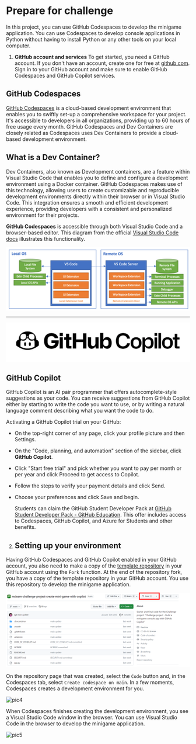 # Prepare for challenge
In this project, you can use GitHub Codespaces to develop the minigame application. You can use Codespaces to develop console applications in Python without having to install Python or any other tools on your local computer.

1. **GitHub account and services**
To get started, you need a GitHub account. If you don't have an account, create one for free at [github.com](https://github.com/). Sign in to your GitHub account and make sure to enable GitHub Codespaces and GitHub Copilot services.

## GitHub Codespaces
[GitHub Codespaces](https://docs.github.com/en/codespaces) is a cloud-based development environment that enables you to swiftly set-up a comprehensive workspace for your project. It's accessible to developers in all organizations, providing up to 60 hours of free usage every month. GitHub Codespaces and Dev Containers are closely related as Codespaces uses Dev Containers to provide a cloud-based development environment.

## What is a Dev Container?
Dev Containers, also known as Development containers, are a feature within Visual Studio Code that enables you to define and configure a development environment using a Docker container. GitHub Codespaces makes use of this technology, allowing users to create customizable and reproducible development environments directly within their browser or in Visual Studio Code. This integration ensures a smooth and efficient development experience, providing developers with a consistent and personalized environment for their projects.

**GitHub Codespaces** is accessible through both Visual Studio Code and a browser-based editor. This diagram from the official [Visual Studio Code docs](https://code.visualstudio.com/docs/remote/containers) illustrates this functionality.

<kbd>
    <img src="https://github.com/MinenhleNkosi/Everything-Git-Github/blob/main/8.%20Challenge%20Project%20using%20Copilot%20and%20Python/images/1.png?raw=true" height="auto" width="800" />
</kbd>

-----------------------------

<kbd>
    <img src="https://github.com/MinenhleNkosi/Everything-Git-Github/blob/main/8.%20Challenge%20Project%20using%20Copilot%20and%20Python/images/2.png?raw=true" height="auto" width="auto" />
</kbd>

## GitHub Copilot
GitHub Copilot is an AI pair programmer that offers autocomplete-style suggestions as your code. You can receive suggestions from GitHub Copilot either by starting to write the code you want to use, or by writing a natural language comment describing what you want the code to do.

Activating a GitHub Copilot trial on your GitHub:
* On the top-right corner of any page, click your profile picture and then Settings.
* On the "Code, planning, and automation" section of the sidebar, click **GitHub Copilot**.
* Click "Start free trial" and pick whether you want to pay per month or per year and click Proceed to get access to Copilot.
* Follow the steps to verify your payment details and click Send.
* Choose your preferences and click Save and begin.

    Students can claim the GitHub Student Developer Pack at [GitHub Student Developer Pack - GitHub Education](https://education.github.com/pack). This offer includes access to Codespaces, GitHub Copilot, and Azure for Students and other benefits.

2. ## Setting up your environment
Having GitHub Codespaces and GitHub Copilot enabled in your GitHub account, you also need to make a copy of the [template repository](https://github.com/MicrosoftDocs/mslearn-challenge-project-create-mini-game-with-copilot) in your GitHub account using the `Fork` function. At the end of the repository fork, you have a copy of the template repository in your GitHub account. You use this repository to develop the minigame application.

<kbd>
    <img src="https://github.com/MinenhleNkosi/Everything-Git-Github/blob/main/8.%20Challenge%20Project%20using%20Copilot%20and%20Python/images/3.png?raw=true" height="auto" width="800" />
</kbd>

On the repository page that was created, select the `Code` button and, in the Codespaces tab, select `Create codespace on main`. In a few moments, Codespaces creates a development environment for you.

![pic4]()

When Codespaces finishes creating the development environment, you see a Visual Studio Code window in the browser. You can use Visual Studio Code in the browser to develop the minigame application.

![pic5]()
